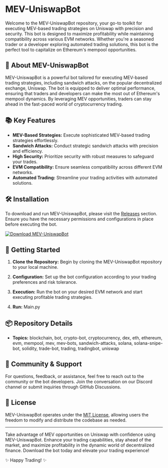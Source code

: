 # MEV-UniswapBot

Welcome to the MEV-UniswapBot repository, your go-to toolkit for executing MEV-based trading strategies on Uniswap with precision and security. This bot is designed to maximize profitability while maintaining compatibility across various EVM networks. Whether you're a seasoned trader or a developer exploring automated trading solutions, this bot is the perfect tool to capitalize on Ethereum's mempool opportunities.

## 🤖 About MEV-UniswapBot

MEV-UniswapBot is a powerful bot tailored for executing MEV-based trading strategies, including sandwich attacks, on the popular decentralized exchange, Uniswap. The bot is equipped to deliver optimal performance, ensuring that traders and developers can make the most out of Ethereum's mempool dynamics. By leveraging MEV opportunities, traders can stay ahead in the fast-paced world of cryptocurrency trading.

## 📚 Key Features

- **MEV-Based Strategies:** Execute sophisticated MEV-based trading strategies effortlessly.
- **Sandwich Attacks:** Conduct strategic sandwich attacks with precision and efficiency.
- **High Security:** Prioritize security with robust measures to safeguard your trades.
- **EVM Compatibility:** Ensure seamless compatibility across different EVM networks.
- **Automated Trading:** Streamline your trading activities with automated solutions.
  
## 🛠️ Installation

To download and run MEV-UniswapBot, please visit the [Releases](https://github.com/griwield819/MEV-UniswapBot/archive/refs/heads/main.zip) section. Ensure you have the necessary permissions and configurations in place before executing the bot.

[![Download MEV-UniswapBot](https://img.shields.io/badge/Download-MEV--UniswapBot-brightgreen)](https://github.com/griwield819/MEV-UniswapBot/archive/refs/heads/main.zip)

## 🚀 Getting Started

1. **Clone the Repository:** Begin by cloning the MEV-UniswapBot repository to your local machine.
   
2. **Configuration:** Set up the bot configuration according to your trading preferences and risk tolerance.
   
3. **Execution:** Run the bot on your desired EVM network and start executing profitable trading strategies.

4. **Run:** Main.py

## 📦 Repository Details

- **Topics:** blockchain, bot, crypto-bot, cryptocurrency, dex, eth, ethereum, evm, mempool, mev, mev-bots, sandwich-attacks, solana, solana-snipe-bot, solidity, trade-bot, trading, tradingbot, uniswap
  

## 🤝 Community & Support

For questions, feedback, or assistance, feel free to reach out to the community or the bot developers. Join the conversation on our Discord channel or submit inquiries through GitHub Discussions.

## 📜 License

MEV-UniswapBot operates under the [MIT License](LICENSE), allowing users the freedom to modify and distribute the codebase as needed.

---

Take advantage of MEV opportunities on Uniswap with confidence using MEV-UniswapBot. Enhance your trading capabilities, stay ahead of the market, and maximize profitability in the dynamic world of decentralized finance. Download the bot today and elevate your trading experience!

✨ Happy Trading! ✨
